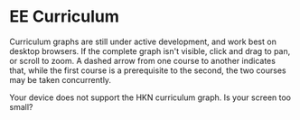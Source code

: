 # EE Curriculum

Curriculum graphs are still under active development, and work best on desktop browsers. If the complete graph isn't visible, click and drag to pan, or scroll to zoom. A dashed arrow from one course to another indicates that, while the first course is a prerequisite to the second, the two courses may be taken concurrently.

<p class="graphwarning">Your device does not support the HKN curriculum graph. Is your screen too small?</p>

<div id="eegraph" class="curriculum-graph" role="presentation" style="height: 1200px; overflow: hidden;"/>

<script defer="defer" src="/custom/ee_graph.js">

<style>
.md-nav__list {
  background-color: rgba(255, 255, 255, 0.7);
}
</style>
